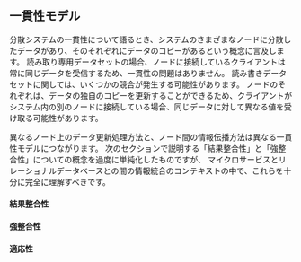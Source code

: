 ## 一貫性モデル

分散システムの一貫性について語るとき、システムのさまざまなノードに分散したデータがあり、そのそれぞれにデータのコピーがあるという概念に言及します。
読み取り専用データセットの場合、ノードに接続しているクライアントは常に同じデータを受信するため、一貫性の問題はありません。
読み書きデータセットに関しては、いくつかの競合が発生する可能性があります。
ノードのそれぞれは、データの独自のコピーを更新することができるため、クライアントがシステム内の別のノードに接続している場合、同じデータに対して異なる値を受け取る可能性があります。

異なるノード上のデータ更新処理方法と、ノード間の情報伝播方法は異なる一貫性モデルにつながります。
次のセクションで説明する「結果整合性」と「強整合性」についての概念を過度に単純化したものですが、
マイクロサービスとリレーショナルデータベースとの間の情報統合のコンテキストの中で、これらを十分に完全に理解すべきです。


#### 結果整合性

#### 強整合性

#### 適応性